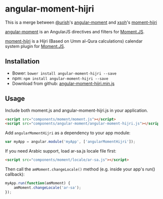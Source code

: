 angular-moment-hijri
====================

This is a merge between [@urish](https://github.com/urish)'s [angular-moment](https://github.com/urish/angular-moment) and [xsoh](https://github.com/xsoh)'s [moment-hijri](https://github.com/xsoh/moment-hijri)

[angular-moment](https://github.com/urish/angular-moment) is an AngularJS directives and filters for [Moment.JS](http://www.momentjs.com).

[moment-hijri](https://github.com/xsoh/moment-hijri) is a Hijri (Based on Umm al-Qura calculations) calendar system plugin for [Moment.JS](http://www.momentjs.com).

Installation
------------

* Bower: `bower install angular-moment-hijri --save`
* npm: `npm install angular-moment-hijri --save`
* Download from github: [angular-moment-hijri.min.js](https://raw.github.com/msarhan/angular-moment-hijri/master/angular-moment-hijri.min.js)

Usage
-----
Include both moment.js and angular-moment-hijri.js in your application.

```html
<script src="components/moment/moment.js"></script>
<script src="components/angular-moment/angular-moment-hijri.js"></script>
```
Add `angularMomentHijri` as a dependency to your app module:

```js
var myApp = angular.module('myApp', ['angularMomentHijri']);
```

If you need Arabic support, load ar-sa.js locale file first:

```html
<script src="components/moment/locale/ar-sa.js"></script>
```

Then call the `amMoment.changeLocale()` method (e.g. inside your app's run() callback):

```js
myApp.run(function(amMoment) {
	amMoment.changeLocale('ar-sa');
});
```
